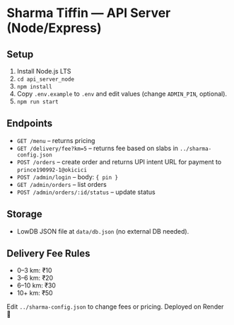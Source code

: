 
# Sharma Tiffin — API Server (Node/Express)

## Setup
1. Install Node.js LTS
2. `cd api_server_node`
3. `npm install`
4. Copy `.env.example` to `.env` and edit values (change `ADMIN_PIN`, optional).
5. `npm run start`

## Endpoints
- `GET /menu` – returns pricing
- `GET /delivery/fee?km=5` – returns fee based on slabs in `../sharma-config.json`
- `POST /orders` – create order and returns UPI intent URL for payment to `prince190992-1@okicici`
- `POST /admin/login` – body: `{ pin }`
- `GET /admin/orders` – list orders
- `POST /admin/orders/:id/status` – update status

## Storage
- LowDB JSON file at `data/db.json` (no external DB needed).

## Delivery Fee Rules
- 0–3 km: ₹10
- 3–6 km: ₹20
- 6–10 km: ₹30
- 10+ km: ₹50

Edit `../sharma-config.json` to change fees or pricing.
Deployed on Render 🚀
